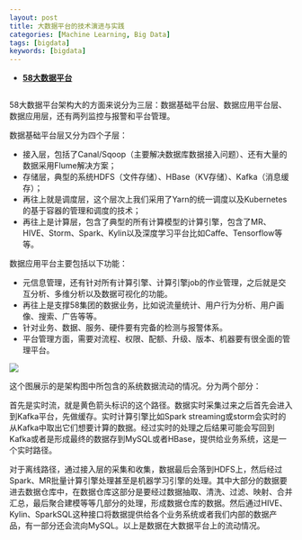 ```yaml
---
layout: post
title: 大数据平台的技术演进与实践
categories: [Machine Learning, Big Data]
tags: [bigdata]
keywords: [bigdata]
---
```


- **[58大数据平台](https://mp.weixin.qq.com/s?__biz=MzA5NzkxMzg1Nw==&mid=2653162187&idx=1&sn=d10f63b9489e18733838cf6c4489282d&chksm=8b4937a5bc3ebeb3811ec69bd3aad214ef730b08721ff70223e36f1efb53e14f7478a485df04#rd)**

<p><img src="http://785j7b.com1.z0.glb.clouddn.com/58tongcheng.webp" alt=""/></p>

58大数据平台架构大的方面来说分为三层：数据基础平台层、数据应用平台层、数据应用层，还有两列监控与报警和平台管理。

数据基础平台层又分为四个子层：
- 接入层，包括了Canal/Sqoop（主要解决数据库数据接入问题）、还有大量的数据采用Flume解决方案；
- 存储层，典型的系统HDFS（文件存储）、HBase（KV存储）、Kafka（消息缓存）；
- 再往上就是调度层，这个层次上我们采用了Yarn的统一调度以及Kubernetes的基于容器的管理和调度的技术；
- 再往上是计算层，包含了典型的所有计算模型的计算引擎，包含了MR、HIVE、Storm、Spark、Kylin以及深度学习平台比如Caffe、Tensorflow等等。

数据应用平台主要包括以下功能：
- 元信息管理，还有针对所有计算引擎、计算引擎job的作业管理，之后就是交互分析、多维分析以及数据可视化的功能。
- 再往上是支撑58集团的数据业务，比如说流量统计、用户行为分析、用户画像、搜索、广告等等。
- 针对业务、数据、服务、硬件要有完备的检测与报警体系。
- 平台管理方面，需要对流程、权限、配额、升级、版本、机器要有很全面的管理平台。

<p><img src="http://785j7b.com1.z0.glb.clouddn.com/58tongcheng-1.webp"/></p>

这个图展示的是架构图中所包含的系统数据流动的情况。分为两个部分：

首先是实时流，就是黄色箭头标识的这个路径。数据实时采集过来之后首先会进入到Kafka平台，先做缓存。实时计算引擎比如Spark streaming或storm会实时的从Kafka中取出它们想要计算的数据。经过实时的处理之后结果可能会写回到Kafka或者是形成最终的数据存到MySQL或者HBase，提供给业务系统，这是一个实时路径。

对于离线路径，通过接入层的采集和收集，数据最后会落到HDFS上，然后经过Spark、MR批量计算引擎处理甚至是机器学习引擎的处理。其中大部分的数据要进去数据仓库中，在数据仓库这部分是要经过数据抽取、清洗、过滤、映射、合并汇总，最后聚合建模等等几部分的处理，形成数据仓库的数据。然后通过HIVE、Kylin、SparkSQL这种接口将数据提供给各个业务系统或者我们内部的数据产品，有一部分还会流向MySQL。以上是数据在大数据平台上的流动情况。

